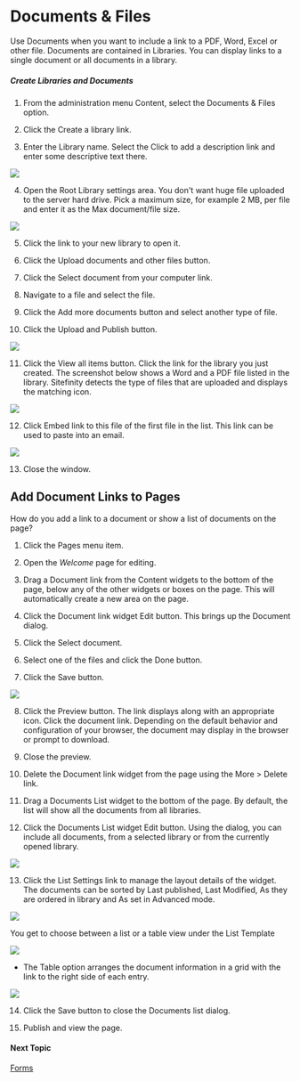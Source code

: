 Documents & Files
=================

Use Documents when you want to include a link to a PDF, Word, Excel or
other file. Documents are contained in Libraries. You can display
links to a single document or all documents in a library.

##### Create Libraries and Documents

1.  From the administration menu Content, select the Documents & Files option.

2.  Click the Create a library link.

3.  Enter the Library name. Select the Click to add a description link
    and enter some descriptive text there.

![](../media/image214.png)

4.  Open the Root Library settings area. You don\'t want huge file
    uploaded to the server hard drive. Pick a maximum size, for example
    2 MB, per file and enter it as the Max document/file size.

![](../media/image215.png)

5.  Click the link to your new library to open it.

6.  Click the Upload documents and other files button.

7.  Click the Select document from your computer link.

8.  Navigate to a file and select the file.

9.  Click the Add more documents button and select another type of file.

10. Click the Upload and Publish button.

![](../media/image217.png)

11. Click the View all items button. Click the link for the library you
    just created. The screenshot below shows a Word and a PDF file
    listed in the library. Sitefinity detects the type of files that are
    uploaded and displays the matching icon.

![](../media/image219.jpeg)

12. Click Embed link to this file of the first file in the list. This
    link can be used to paste into an email.

![](../media/image221.png)

13. Close the window.

Add Document Links to Pages
-----------------------------

How do you add a link to a document or show a list of documents on the page?

1.  Click the Pages menu item.

2.  Open the *Welcome* page for editing.

3.  Drag a Document link from the Content widgets to the bottom of the
    page, below any of the other widgets or boxes on the page. This will
    automatically create a new area on the page.

4.  Click the Document link widget Edit button. This brings up the
    Document dialog.

5.  Click the Select document.

6.  Select one of the files and click the Done button.

7.  Click the Save button.

![](../media/image222.png)

8.  Click the Preview button. The link displays along with an
    appropriate icon. Click the document link. Depending on the default
    behavior and configuration of your browser, the document may display
    in the browser or prompt to download.

9.  Close the preview.

10. Delete the Document link widget from the page using the More \>
    Delete link.

11. Drag a Documents List widget to the bottom of the page. By default,
    the list will show all the documents from all libraries.

12. Click the Documents List widget Edit button. Using the dialog, you
    can include all documents, from a selected library or from the currently opened library. 

![](../media/image223.png)

13. Click the List Settings link to manage the layout details of the widget. The documents can be sorted by Last published, Last
    Modified, As they are ordered in library and As set in Advanced mode.

![](../media/image224.png)

You get to choose between a list or a table view under the List Template

![](../media/image226.jpeg)

-   The Table option arranges the document information in a grid with the
    link to the right side of each entry.

![](../media/image228.jpeg)

14. Click the Save button to close the Documents list dialog.

15. Publish and view the page.

#### Next Topic
[Forms](../Forms/readme.md)